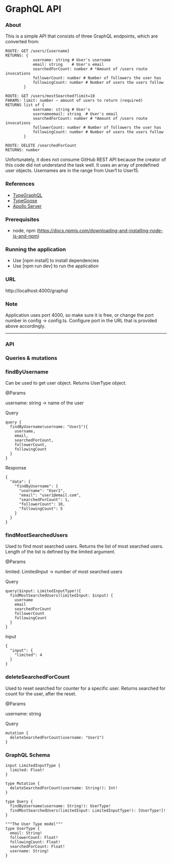 # GraphQL API 

### About
This is a simple API that consists of three GraphQL endpoints, which are converted from:
```
ROUTE: GET /users/{username}
RETURNS: {
            username: string # User's username
            email: string    # User's email
            searchedForCount: number # *Amount of /users route invocations
            followerCount: number # Number of followers the user has
            followingCount: number # Number of users the users follow
        }

ROUTE: GET /users/mostSearched?limit=10
PARAMS: limit: number – amount of users to return (required)
RETURNS list of {
            username: string # User's 
            usernameemail: string  # User's email
            searchedForCount: number # *Amount of /users route invocations
            followerCount: number # Number of followers the user has
            followingCount: number # Number of users the users follow
        }

ROUTE: DELETE /searchedForCount
RETURNS: number  
```
Unfortunately, it does not consume GitHub REST API because the creator of this code did not understand the task well. It uses 
an array of predefined user objects. Usernames are in the range from User1 to User15. 

### References
* [TypeGraphQL](https://typegraphql.com/)
* [TypeGoose](https://typegoose.github.io/typegoose/)
* [Apollo Server](https://www.apollographql.com/docs/apollo-server/)

### Prerequisites
 - node, npm (https://docs.npmjs.com/downloading-and-installing-node-js-and-npm)

### Running the application
 - Use [npm install] to install dependencies
 - Use [npm run dev] to run the application

### URL
http://localhost:4000/graphql

### Note
Application uses port 4000, so make sure it is free, or change the port number in 
config -> config.ts. Configure port in the URL that is provided above accordingly.

---

### API

### Queries & mutations

### findByUsername 
Can be used to get user object. Returns UserType object.

@Params

username: string -> name of the user

Query
```
query {
  findByUsername(username: "User1"){
    username,
    email,
    searchedForCount,
    followerCount,
    followingCount
  }
}
```

Response
```
{
  "data": {
    "findByUsername": {
      "username": "User1",
      "email": "user1@email.com",
      "searchedForCount": 1,
      "followerCount": 10,
      "followingCount": 5
    }
  }
}
```

### findMostSearchedUsers 
Used to find most searched users. Returns the list of most searched users. Length of the list is defined by the limited argument.

@Params

limited: LimitedInput -> number of most searched users

Query
```
query($input: LimitedInputType!){
  findMostSearchedUsers(limitedInput: $input) {
    username
    email
    searchedForCount
    followerCount
    followingCount
  }
}
```
Input
```
{
  "input": { 
    "limited": 4
  }
}
```

### deleteSearchedForCount 
Used to reset searched for counter for a specific user. Returns searched for count for the user, after the reset. 

@Params

username: string

Query
```
mutation {
  deleteSearchedForCount(username: "User1")
}
```

### GraphQL Schema
```
input LimitedInputType {
  limited: Float!
}
```

```
type Mutation {
  deleteSearchedForCount(username: String!): Int!
}
```

```
type Query {
  findByUsername(username: String!): UserType!
  findMostSearchedUsers(limitedInput: LimitedInputType!): [UserType!]!
}
```

```
"""The User Type model"""
type UserType {
  email: String!
  followerCount: Float!
  followingCount: Float!
  searchedForCount: Float!
  username: String!
} 
```
